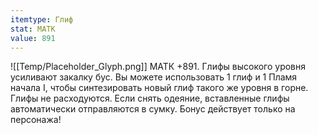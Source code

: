 ```yaml
---
itemtype: Глиф
stat: МАТК 
value: 891
---
```

![[Temp/Placeholder_Glyph.png]]
МАТК +891. Глифы высокого уровня усиливают закалку бус. Вы можете использовать 1 глиф и 1 Пламя начала I, чтобы синтезировать новый глиф такого же уровня в горне. Глифы не расходуются. Если снять одеяние, вставленные глифы автоматически отправляются в сумку. Бонус действует только на персонажа!
